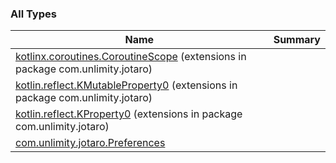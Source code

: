 

### All Types

| Name | Summary |
|---|---|
| [kotlinx.coroutines.CoroutineScope](../com.unlimity.jotaro/kotlinx.coroutines.-coroutine-scope/index.md) (extensions in package com.unlimity.jotaro) |  |
| [kotlin.reflect.KMutableProperty0](../com.unlimity.jotaro/kotlin.reflect.-k-mutable-property0/index.md) (extensions in package com.unlimity.jotaro) |  |
| [kotlin.reflect.KProperty0](../com.unlimity.jotaro/kotlin.reflect.-k-property0/index.md) (extensions in package com.unlimity.jotaro) |  |
| [com.unlimity.jotaro.Preferences](../com.unlimity.jotaro/-preferences/index.md) |  |
